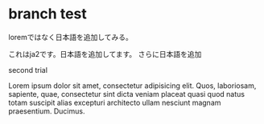 branch test
================

loremではなく日本語を追加してみる。

これはja2です。日本語を追加してます。
さらに日本語を追加

second trial

Lorem ipsum dolor sit amet, consectetur adipisicing elit. Quos, laboriosam, sapiente, quae, consectetur sint dicta veniam placeat quasi quod natus totam suscipit alias excepturi architecto ullam nesciunt magnam praesentium. Ducimus.